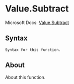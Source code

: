 ---
---

# Value.Subtract

Microsoft Docs: [Value.Subtract](https://docs.microsoft.com/en-us/powerquery-m/value-subtract)

## Syntax

```powerquery-m
Syntax for this function.
```

## About

About this function.

